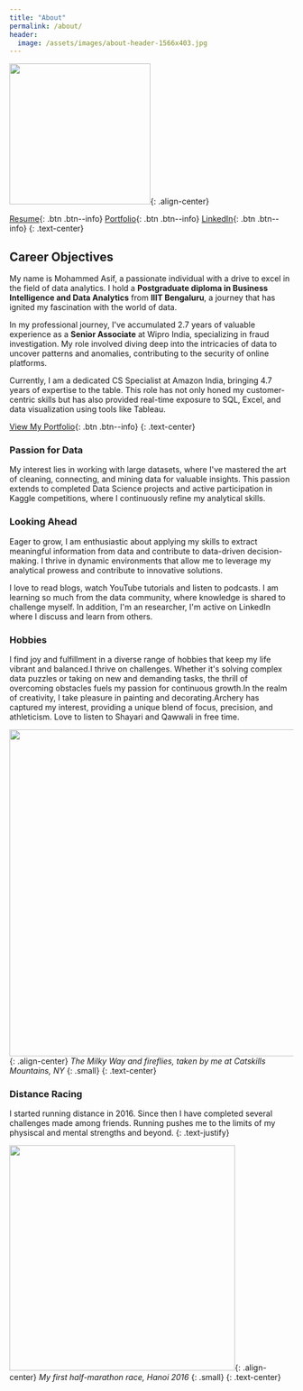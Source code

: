 ```yaml
---
title: "About"
permalink: /about/
header:
  image: /assets/images/about-header-1566x403.jpg
---
```


<img src="https://datacrunchcentral.github.io/assets/images/about-me-600x600.png" width="250">{: .align-center}

[Resume](https://datacrunchcentral.github.io/cv/){: .btn .btn--info} [Portfolio](https://datacrunchcentral.github.io/portfolio/){: .btn .btn--info} [LinkedIn](https://www.linkedin.com/in/mohdasif81/){: .btn .btn--info}
{: .text-center}

## Career Objectives
My name is Mohammed Asif, a passionate individual with a drive to excel in the field of data analytics. I hold a **Postgraduate diploma in Business Intelligence and Data Analytics** from **IIIT Bengaluru**, a journey that has ignited my fascination with the world of data.

In my professional journey, I've accumulated 2.7 years of valuable experience as a **Senior Associate** at Wipro India, specializing in fraud investigation. My role involved diving deep into the intricacies of data to uncover patterns and anomalies, contributing to the security of online platforms.

Currently, I am a dedicated CS Specialist at Amazon India, bringing 4.7 years of expertise to the table. This role has not only honed my customer-centric skills but has also provided real-time exposure to SQL, Excel, and data visualization using tools like Tableau.

[View My Portfolio](https://datacrunchcentral.github.io/portfolio/){: .btn .btn--info}
{: .text-center}

### Passion for Data

My interest lies in working with large datasets, where I've mastered the art of cleaning, connecting, and mining data for valuable insights. This passion extends to completed Data Science projects and active participation in Kaggle competitions, where I continuously refine my analytical skills.

### Looking Ahead

Eager to grow, I am enthusiastic about applying my skills to extract meaningful information from data and contribute to data-driven decision-making. I thrive in dynamic environments that allow me to leverage my analytical prowess and contribute to innovative solutions.

I love to read blogs, watch YouTube tutorials and listen to podcasts. I am learning so much from the data community, where knowledge is shared to challenge myself. In addition, I'm an researcher, I'm active on LinkedIn where I discuss and learn from others.

### Hobbies

I find joy and fulfillment in a diverse range of hobbies that keep my life vibrant and balanced.I thrive on challenges. Whether it's solving complex data puzzles or taking on new and demanding tasks, the thrill of overcoming obstacles fuels my passion for continuous growth.In the realm of creativity, I take pleasure in painting and decorating.Archery has captured my interest, providing a unique blend of focus, precision, and athleticism. Love to listen to Shayari and Qawwali in free time.


<img src="https://datacrunchcentral.github.io/assets/images/milkyway-1280x856.jpg" width="580">{: .align-center}
*The Milky Way and fireflies, taken by me at Catskills Mountains, NY*
{: .small}
{: .text-center}

### Distance Racing
I started running distance in 2016. Since then I have completed several challenges made among friends. Running pushes me to the limits of my physiscal and mental strengths and beyond.
{: .text-justify}

<img src="https://datacrunchcentral.github.io/assets/images/lbm-2015.jpg" width="400">{: .align-center}
*My first half-marathon race, Hanoi 2016*
{: .small}
{: .text-center}
